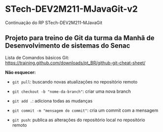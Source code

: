 # STech-DEV2M211-MJavaGit-v2
Continuação do RP STech-DEV2M211-MJavaGit
## Projeto para treino de Git da turma da Manhã de Desenvolvimento de sistemas do Senac

Lista de Comandos básicos Git: https://training.github.com/downloads/pt_BR/github-git-cheat-sheet/



**Não esquecer:**

- `git pull`: buscando novas atualizações no repositório remoto

- `git checkout -b "nome-da-branch"`: criar uma nova branch

- `git add .`: adiciona todas as mudanças

- `git commit -m "mensagem do commit"`: cria um commit com a mensagem

- `git push`: publica as alterações do repositório local no repositório remoto
